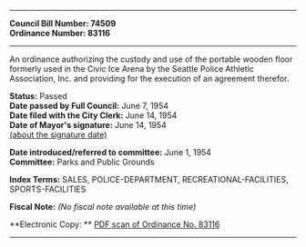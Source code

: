 * * * * *  
  
**Council Bill Number: [](#h0)[](#h2)74509**   
**Ordinance Number: 83116**  
  
* * * * *  
  
An ordinance authorizing the custody and use of the portable wooden floor formerly used in the Civic Ice Arena by the Seattle Police Athletic Association, Inc. and providing for the execution of an agreement therefor.  
  
**Status:** Passed   
**Date passed by Full Council:** June 7, 1954   
**Date filed with the City Clerk:** June 14, 1954   
**Date of Mayor's signature:** June 14, 1954   
[(about the signature date)](/~public/approvaldate.htm)   
  
  
**Date introduced/referred to committee:** June 1, 1954   
**Committee:** Parks and Public Grounds   
  
**Index Terms:** SALES, POLICE-DEPARTMENT, RECREATIONAL-FACILITIES, SPORTS-FACILITIES  
  
**Fiscal Note:** *(No fiscal note available at this time)*  
  
**Electronic Copy: ** [PDF scan of Ordinance No. 83116](/~archives/Ordinances/Ord_83116.pdf)  
  
* * * * *  
